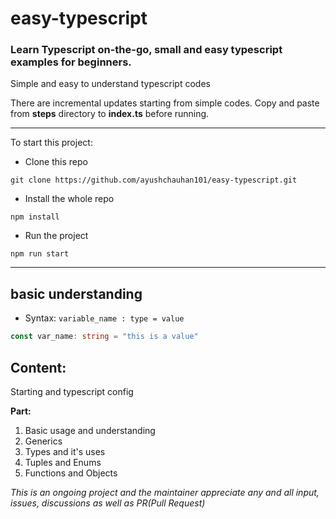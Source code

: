 # easy-typescript

### Learn Typescript on-the-go, small and easy typescript examples for beginners.

Simple and easy to understand typescript codes

There are incremental updates starting from simple codes.
Copy and paste from **steps** directory to **index.ts** before running.

---

To start this project:

- Clone this repo

```
git clone https://github.com/ayushchauhan101/easy-typescript.git
```

- Install the whole repo

```
npm install
```

- Run the project

```
npm run start
```

---

## basic understanding

- Syntax:
  `variable_name : type = value`

```ts
const var_name: string = "this is a value"
```

## Content:

Starting and typescript config

**Part:**

1. Basic usage and understanding
1. Generics
1. Types and it's uses
1. Tuples and Enums
1. Functions and Objects

_This is an ongoing project and the maintainer appreciate any and all input, issues, discussions as well as PR(Pull Request)_
